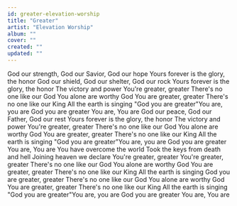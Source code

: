 ```yaml
---
id: greater-elevation-worship
title: "Greater"
artist: "Elevation Worship"
album: ""
cover: ""
created: ""
updated: ""
---
```


God our strength, God our Savior, God our hope
Yours forever is the glory, the honor
God our shield, God our shelter, God our rock
Yours forever is the glory, the honor
The victory and power
You're greater, greater
There's no one like our God
You alone are worthy
God You are greater, greater
There's no one like our King
All the earth is singing
"God you are greater"You are, you are
God you are greater
You are, You are
God our peace, God our Father, God our rest
Yours forever is the glory, the honor
The victory and power
You're greater, greater
There's no one like our God
You alone are worthy
God You are greater, greater
There's no one like our King
All the earth is singing
"God you are greater"You are, you are
God you are greater
You are, You are
You have overcome the world
Took the keys from death and hell
Joining heaven we declare
You're greater, greater
You're greater, greater
There's no one like our God
You alone are worthy
God You are greater, greater
There's no one like our King
All the earth is singing
God you are greater, greater
There's no one like our God
You alone are worthy
God You are greater, greater
There's no one like our King
All the earth is singing
"God you are greater"You are, you are
God you are greater
You are, You are